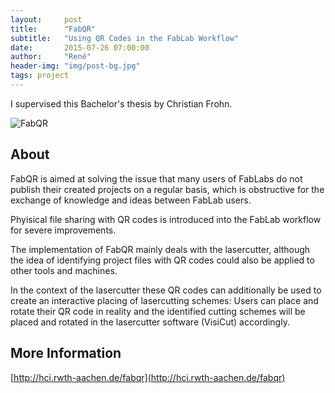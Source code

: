 ```yaml
---
layout:     post
title:      "FabQR"
subtitle:   "Using QR Codes in the FabLab Workflow"
date:       2015-07-26 07:00:00
author:     "René"
header-img: "img/post-bg.jpg"
tags: project
---
```

I supervised this Bachelor's thesis by Christian Frohn.

![FabQR](http://hci.rwth-aachen.de/img/wiki_up/fabqr-visicam.png)

## About

FabQR is aimed at solving the issue that many users of FabLabs do not publish their created projects on a regular basis, which is obstructive for the exchange of knowledge and ideas between FabLab users.

Phyisical file sharing with QR codes is introduced into the FabLab workflow for severe improvements.

The implementation of FabQR mainly deals with the lasercutter, although the idea of identifying project files with QR codes could also be applied to other tools and machines.

In the context of the lasercutter these QR codes can additionally be used to create an interactive placing of lasercutting schemes:
Users can place and rotate their QR code in reality and the identified cutting schemes will be placed and rotated in the lasercutter software (VisiCut) accordingly.

## More Information
[http://hci.rwth-aachen.de/fabqr](http://hci.rwth-aachen.de/fabqr)
